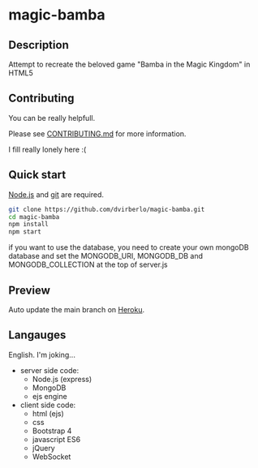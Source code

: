 # magic-bamba
## Description
Attempt to recreate the beloved game "Bamba in the Magic Kingdom" in HTML5

## Contributing
You can be really helpfull.

Please see [CONTRIBUTING.md](CONTRIBUTING.md) for more information.

I fill really lonely here :(

## Quick start
[Node.js](https://nodejs.org/en/download/) and [git](https://git-scm.com/downloads) are required.
```sh
git clone https://github.com/dvirberlo/magic-bamba.git
cd magic-bamba
npm install
npm start
```

if you want to use the database, you need to create your own mongoDB database and set the MONGODB_URI, MONGODB_DB and MONGODB_COLLECTION at the top of server.js

## Preview
Auto update the main branch on [Heroku](https://magic-bamba.herokuapp.com).

## Langauges
English.
I'm joking...
- server side code:
    + Node.js (express)
    + MongoDB
    + ejs engine
- client side code:
    + html (ejs)
    + css
    + Bootstrap 4
    + javascript ES6
    + jQuery
    + WebSocket